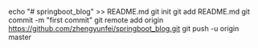 echo "# springboot_blog" >> README.md
git init
git add README.md
git commit -m "first commit"
git remote add origin https://github.com/zhengyunfei/springboot_blog.git
git push -u origin master
